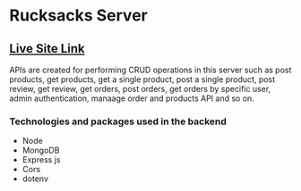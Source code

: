 
# Rucksacks Server
## [Live Site Link](https://rucksacks-9fc07.web.app/)

APIs are created for performing CRUD operations in this server such as post products, get products, get a single product, post a single product, post review, get review, get orders, post orders, get orders by specific user, admin authentication, manaage order and products API and so on. 

### Technologies and packages used in the backend 
- Node
- MongoDB
- Express js
- Cors
- dotenv